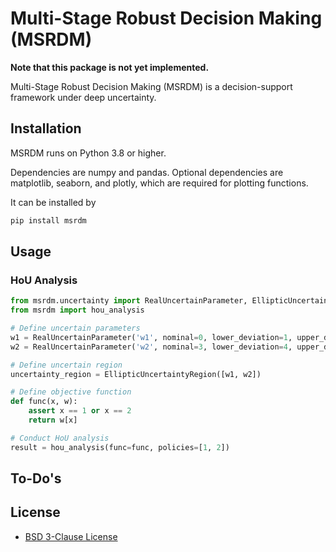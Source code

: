 # Multi-Stage Robust Decision Making (MSRDM)
**Note that this package is not yet implemented.**

Multi-Stage Robust Decision Making (MSRDM) is a decision-support framework under deep uncertainty.

## Installation
MSRDM runs on Python 3.8 or higher.

Dependencies are numpy and pandas. Optional dependencies are matplotlib, seaborn, and plotly, which are required for plotting functions.

It can be installed by

```sh
pip install msrdm
```

## Usage

### HoU Analysis

```python
from msrdm.uncertainty import RealUncertainParameter, EllipticUncertaintyRegion
from msrdm import hou_analysis

# Define uncertain parameters
w1 = RealUncertainParameter('w1', nominal=0, lower_deviation=1, upper_deviation=1, dog='greater')
w2 = RealUncertainParameter('w2', nominal=3, lower_deviation=4, upper_deviation=5, dog='greater')

# Define uncertain region
uncertainty_region = EllipticUncertaintyRegion([w1, w2])

# Define objective function
def func(x, w):
    assert x == 1 or x == 2
    return w[x]

# Conduct HoU analysis
result = hou_analysis(func=func, policies=[1, 2])
```

## To-Do's

## License

- [BSD 3-Clause License](https://choosealicense.com/licenses/bsd-3-clause/)
